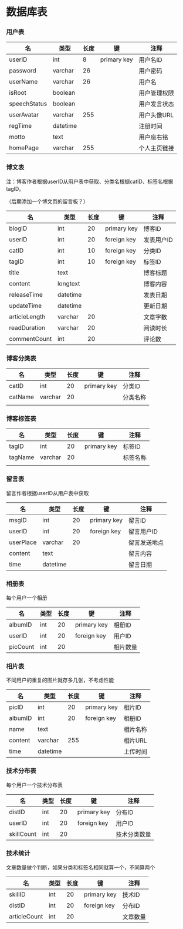 # 数据库表  

### 用户表

| 名           | 类型     | 长度 | 键          | 注释         |
| ------------ | -------- | ---- | ----------- | ------------ |
| userID       | int      | 8    | primary key | 用户名ID     |
| password     | varchar  | 26   |             | 用户密码     |
| userName     | varchar  | 26   |             | 用户名       |
| isRoot       | boolean  |      |             | 用户管理权限 |
| speechStatus | boolean  |      |             | 用户发言状态 |
| userAvatar   | varchar  | 255  |             | 用户头像URL  |
| regTime      | datetime |      |             | 注册时间     |
| motto        | text     |      |             | 用户座右铭   |
| homePage     | varchar  | 255  |             | 个人主页链接 |

### 博文表

注：博客作者根据userID从用户表中获取、分类名根据catID、标签名根据tagID。

（后期添加一个博文页的留言板？）

| 名            | 类型     | 长度 | 键          | 注释       |
| ------------- | -------- | ---- | ----------- | ---------- |
| blogID        | int      | 20   | primary key | 博客ID     |
| userID        | int      | 20   | foreign key | 发表用户ID |
| catID         | int      | 10   | foreign key | 分类ID     |
| tagID         | int      | 10   | foreign key | 标签ID     |
| title         | text     |      |             | 博客标题   |
| content       | longtext |      |             | 博客内容   |
| releaseTime   | datetime |      |             | 发表日期   |
| updateTime    | datetime |      |             | 更新日期   |
| articleLength | varchar  | 20   |             | 文章字数   |
| readDuration  | varchar  | 20   |             | 阅读时长   |
| commentCount  | int      | 20   |             | 评论数     |

### 博客分类表

| 名      | 类型    | 长度 | 键          | 注释     |
| ------- | ------- | ---- | ----------- | -------- |
| catID   | int     | 20   | primary key | 分类ID   |
| catName | varchar | 20   |             | 分类名称 |
|         |         |      |             |          |

### 博客标签表

| 名      | 类型    | 长度 | 键          | 注释     |
| ------- | ------- | ---- | ----------- | -------- |
| tagID   | int     | 20   | primary key | 标签ID   |
| tagName | varchar | 20   |             | 标签名称 |
|         |         |      |             |          |

### 留言表

留言作者根据userID从用户表中获取

| 名        | 类型     | 长度 | 键          | 注释         |
| --------- | -------- | ---- | ----------- | ------------ |
| msgID     | int      | 20   | primary key | 留言ID       |
| userID    | int      | 20   | foreign key | 留言用户ID   |
| userPlace | varchar  | 20   |             | 留言发送地点 |
| content   | text     |      |             | 留言内容     |
| time      | datetime |      |             | 留言日期     |

### 相册表

每个用户一个相册

| 名       | 类型 | 长度 | 键          | 注释     |
| -------- | ---- | ---- | ----------- | -------- |
| albumID  | int  | 20   | primary key | 相册ID   |
| userID   | int  | 20   | foreign key | 用户ID   |
| picCount | int  | 20   |             | 相片数量 |

### 相片表

不同用户的重复的图片就存多几张，不考虑性能

| 名      | 类型     | 长度 | 键          | 注释     |
| ------- | -------- | ---- | ----------- | -------- |
| picID   | int      | 20   | primary key | 相片ID   |
| albumID | int      | 20   | foreign key | 相册ID   |
| name    | text     |      |             | 相片名称 |
| content | varchar  | 255  |             | 相片URL  |
| time    | datetime |      |             | 上传时间 |

### 技术分布表

每个用户一个技术分布表

| 名         | 类型 | 长度 | 键          | 注释         |
| ---------- | ---- | ---- | ----------- | ------------ |
| distID     | int  | 20   | primary key | 分布ID       |
| userID     | int  | 20   | foreign key | 用户ID       |
| skillCount | int  | 20   |             | 技术分类数量 |

### 技术统计

文章数量做个判断，如果分类和标签名相同就算一个，不同算两个

| 名           | 类型 | 长度 | 键          | 注释     |
| ------------ | ---- | ---- | ----------- | -------- |
| skillID      | int  | 20   | primary key | 技术ID   |
| distID       | int  | 20   | foreign key | 分布ID   |
| articleCount | int  | 20   |             | 文章数量 |